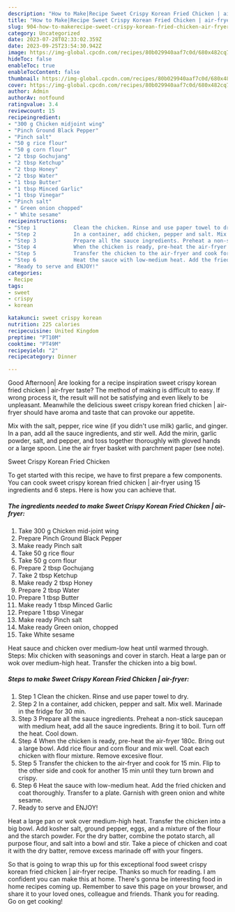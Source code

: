 ```yaml
---
description: "How to Make|Recipe Sweet Crispy Korean Fried Chicken | air-fryer {That is Special"
title: "How to Make|Recipe Sweet Crispy Korean Fried Chicken | air-fryer {That is Special"
slug: 904-how-to-makerecipe-sweet-crispy-korean-fried-chicken-air-fryer-that-is-special
category: Uncategorized
date: 2023-07-28T02:33:02.359Z
date: 2023-09-25T23:54:30.942Z
image: https://img-global.cpcdn.com/recipes/80b029940aaf7c0d/680x482cq70/sweet-crispy-korean-fried-chicken-air-fryer-recipe-main-photo.jpg
hideToc: false
enableToc: true
enableTocContent: false
thumbnail: https://img-global.cpcdn.com/recipes/80b029940aaf7c0d/680x482cq70/sweet-crispy-korean-fried-chicken-air-fryer-recipe-main-photo.jpg
cover: https://img-global.cpcdn.com/recipes/80b029940aaf7c0d/680x482cq70/sweet-crispy-korean-fried-chicken-air-fryer-recipe-main-photo.jpg
author: Admin
authorAv: notfound
ratingvalue: 3.4
reviewcount: 15
recipeingredient:
- "300 g Chicken midjoint wing"
- "Pinch Ground Black Pepper"
- "Pinch salt"
- "50 g rice flour"
- "50 g corn flour"
- "2 tbsp Gochujang"
- "2 tbsp Ketchup"
- "2 tbsp Honey"
- "2 tbsp Water"
- "1 tbsp Butter"
- "1 tbsp Minced Garlic"
- "1 tbsp Vinegar"
- "Pinch salt"
- " Green onion chopped"
- " White sesame"
recipeinstructions:
- "Step 1            Clean the chicken. Rinse and use paper towel to dry."
- "Step 2            In a container, add chicken, pepper and salt. Mix well. Marinade in the fridge for 30 min."
- "Step 3            Prepare all the sauce ingredients. Preheat a non-stick saucepan with medium heat, add all the sauce ingredients. Bring it to boil. Turn off the heat. Cool down."
- "Step 4            When the chicken is ready, pre-heat the air-fryer 180c. Bring out a large bowl. Add rice flour and corn flour and mix well. Coat each chicken with flour mixture. Remove excesive flour."
- "Step 5            Transfer the chicken to the air-fryer and cook for 15 min. Flip to the other side and cook for another 15 min until they turn brown and crispy."
- "Step 6            Heat the sauce with low-medium heat. Add the fried chicken and coat thoroughly. Transfer to a plate. Garnish with green onion and white sesame."
- "Ready to serve and ENJOY!"
categories:
- Recipe
tags:
- sweet
- crispy
- korean

katakunci: sweet crispy korean 
nutrition: 225 calories
recipecuisine: United Kingdom
preptime: "PT10M"
cooktime: "PT49M"
recipeyield: "2"
recipecategory: Dinner

---
```



Good Afternoon| Are looking for a recipe inspiration sweet crispy korean fried chicken | air-fryer taste? The method of making is difficult to easy. If wrong process it, the result will not be satisfying and even likely to be unpleasant. Meanwhile the delicious sweet crispy korean fried chicken | air-fryer should have aroma and taste that can provoke our appetite.





Mix with the salt, pepper, rice wine (if you didn&#39;t use milk) garlic, and ginger. In a pan, add all the sauce ingredients, and stir well. Add the mirin, garlic powder, salt, and pepper, and toss together thoroughly with gloved hands or a large spoon. Line the air fryer basket with parchment paper (see note).

Sweet Crispy Korean Fried Chicken 

To get started with this recipe, we have to first prepare a few components. You can cook sweet crispy korean fried chicken | air-fryer using 15 ingredients and 6 steps. Here is how you can achieve that.

<!--inarticleads1-->

##### The ingredients needed to make Sweet Crispy Korean Fried Chicken | air-fryer:

1. Take 300 g Chicken mid-joint wing
1. Prepare Pinch Ground Black Pepper
1. Make ready Pinch salt
1. Take 50 g rice flour
1. Take 50 g corn flour
1. Prepare 2 tbsp Gochujang
1. Take 2 tbsp Ketchup
1. Make ready 2 tbsp Honey
1. Prepare 2 tbsp Water
1. Prepare 1 tbsp Butter
1. Make ready 1 tbsp Minced Garlic
1. Prepare 1 tbsp Vinegar
1. Make ready Pinch salt
1. Make ready  Green onion, chopped
1. Take  White sesame


Heat sauce and chicken over medium-low heat until warmed through. Steps: Mix chicken with seasonings and cover in starch. Heat a large pan or wok over medium-high heat. Transfer the chicken into a big bowl. 

<!--inarticleads2-->

##### Steps to make Sweet Crispy Korean Fried Chicken | air-fryer:

1. Step 1            Clean the chicken. Rinse and use paper towel to dry.
1. Step 2            In a container, add chicken, pepper and salt. Mix well. Marinade in the fridge for 30 min.
1. Step 3            Prepare all the sauce ingredients. Preheat a non-stick saucepan with medium heat, add all the sauce ingredients. Bring it to boil. Turn off the heat. Cool down.
1. Step 4            When the chicken is ready, pre-heat the air-fryer 180c. Bring out a large bowl. Add rice flour and corn flour and mix well. Coat each chicken with flour mixture. Remove excesive flour.
1. Step 5            Transfer the chicken to the air-fryer and cook for 15 min. Flip to the other side and cook for another 15 min until they turn brown and crispy.
1. Step 6            Heat the sauce with low-medium heat. Add the fried chicken and coat thoroughly. Transfer to a plate. Garnish with green onion and white sesame.
1. Ready to serve and ENJOY!

Heat a large pan or wok over medium-high heat. Transfer the chicken into a big bowl. Add kosher salt, ground pepper, eggs, and a mixture of the flour and the starch powder. For the dry batter, combine the potato starch, all purpose flour, and salt into a bowl and stir. Take a piece of chicken and coat it with the dry batter, remove excess marinade off with your fingers. 

So that is going to wrap this up for this exceptional food sweet crispy korean fried chicken | air-fryer recipe. Thanks so much for reading. I am confident you can make this at home. There's gonna be interesting food in home recipes coming up. Remember to save this page on your browser, and share it to your loved ones, colleague and friends. Thank you for reading. Go on get cooking!

